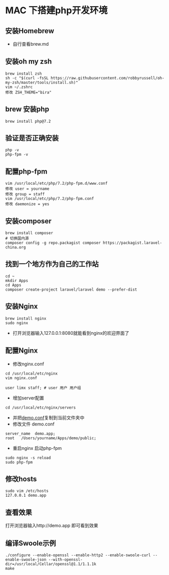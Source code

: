 # MAC 下搭建php开发环境

## 安装Homebrew
* 自行查看brew.md

## 安装oh my zsh
```
brew install zsh
sh -c "$(curl -fsSL https://raw.githubusercontent.com/robbyrussell/oh-my-zsh/master/tools/install.sh)"
vim ~/.zshrc
修改 ZSH_THEME="bira"
```

## brew 安装php
``` 
brew install php@7.2
```

## 验证是否正确安装
```
php -v
php-fpm -v
```

## 配置php-fpm
```
vim /usr/local/etc/php/7.2/php-fpm.d/www.conf
修改 user = yourname
修改 group = staff
vim /usr/local/etc/php/7.2/php-fpm.conf
修改 daemonize = yes
```

## 安装composer
```
brew install composer
# 切换国内源
composer config -g repo.packagist composer https://packagist.laravel-china.org
```

## 找到一个地方作为自己的工作站
```
cd ~
mkdir Apps
cd Apps
composer create-project laravel/laravel demo --prefer-dist
```

## 安装Nginx

```
brew install nginx
sudo nginx
```

* 打开浏览器输入127.0.0.1:8080就能看到nginx的欢迎界面了

## 配置Nginx

* 修改nginx.conf

```
cd /usr/local/etc/nginx
vim nginx.conf

user limx staff; # user 用户 用户组
```

* 增加server配置
```
cd /usr/local/etc/nginx/servers
```
* 并把[demo.conf](http://7xrqhy.com1.z0.glb.clouddn.com/phalcon.conf)复制到当前文件夹中
* 修改文件 demo.conf
```
server_name  demo.app;
root   /Users/yourname/Apps/demo/public;
```
* 重启nginx 启动php-fpm
```
sudo nginx -s reload
sudo php-fpm
```

## 修改hosts
```
sudo vim /etc/hosts
127.0.0.1 demo.app
```

## 查看效果
打开浏览器输入http://demo.app 即可看到效果

## 编译Swoole示例
```
./configure --enable-openssl --enable-http2 --enable-swoole-curl --enable-swoole-json --with-openssl-dir=/usr/local/Cellar/openssl@1.1/1.1.1k
make
```
